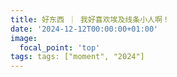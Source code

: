 ```yaml
---
title: 好东西 ｜ 我好喜欢埃及线条小人啊！
date: '2024-12-12T00:00:00+01:00'
image:
  focal_point: 'top'
tags: tags: ["moment", "2024"]    
---
```


